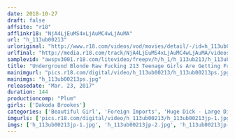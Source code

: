 ```yaml
---
date: 2018-10-27
draft: false
affsite: "r18"
afflinkr18: "NjA4LjEuMS4xLjAuMC4wLjAuMA"
url: "h_113ub00213"
urloriginal: "http://www.r18.com/videos/vod/movies/detail/-/id=h_113ub00213"
urlfinal: "http://media.r18.com/track/NjA4LjEuMS4xLjAuMC4wLjAuMA/videos/vod/movies/detail/-/id=h_113ub00213"
samplevid: "awspv3001.r18.com/litevideo/freepv/h/h_1/h_113ub213/h_113ub213_dmb_s.mp4"
title: "Underground Blonde Raw Fucking 213 Teenage Girls Are Getting Fucked On Camera With Mega Sized Cocks For Their First AHH Sensation!!"
mainimgurl: "pics.r18.com/digital/video/h_113ub00213/h_113ub00213ps.jpg"
mainimgs: "h_113ub00213ps.jpg"
releasedate: "Mar. 23, 2017"
duration: 144
productioncomp: "Plum"
girls: ['Dakoda Brookes']
categories: ['Beautiful Girl', 'Foreign Imports', 'Huge Dick - Large Dick']
imgurls: ['pics.r18.com/digital/video/h_113ub00213/h_113ub00213jp-1.jpg', 'pics.r18.com/digital/video/h_113ub00213/h_113ub00213jp-2.jpg', 'pics.r18.com/digital/video/h_113ub00213/h_113ub00213jp-3.jpg', 'pics.r18.com/digital/video/h_113ub00213/h_113ub00213jp-4.jpg', 'pics.r18.com/digital/video/h_113ub00213/h_113ub00213jp-5.jpg', 'pics.r18.com/digital/video/h_113ub00213/h_113ub00213jp-6.jpg', 'pics.r18.com/digital/video/h_113ub00213/h_113ub00213jp-7.jpg', 'pics.r18.com/digital/video/h_113ub00213/h_113ub00213jp-8.jpg', 'pics.r18.com/digital/video/h_113ub00213/h_113ub00213jp-9.jpg', 'pics.r18.com/digital/video/h_113ub00213/h_113ub00213jp-10.jpg', 'pics.r18.com/digital/video/h_113ub00213/h_113ub00213jp-11.jpg', 'pics.r18.com/digital/video/h_113ub00213/h_113ub00213jp-12.jpg', 'pics.r18.com/digital/video/h_113ub00213/h_113ub00213jp-13.jpg', 'pics.r18.com/digital/video/h_113ub00213/h_113ub00213jp-14.jpg', 'pics.r18.com/digital/video/h_113ub00213/h_113ub00213jp-15.jpg', 'pics.r18.com/digital/video/h_113ub00213/h_113ub00213jp-16.jpg', 'pics.r18.com/digital/video/h_113ub00213/h_113ub00213jp-17.jpg', 'pics.r18.com/digital/video/h_113ub00213/h_113ub00213jp-18.jpg', 'pics.r18.com/digital/video/h_113ub00213/h_113ub00213jp-19.jpg', 'pics.r18.com/digital/video/h_113ub00213/h_113ub00213jp-20.jpg']
imgs: ['h_113ub00213jp-1.jpg', 'h_113ub00213jp-2.jpg', 'h_113ub00213jp-3.jpg', 'h_113ub00213jp-4.jpg', 'h_113ub00213jp-5.jpg', 'h_113ub00213jp-6.jpg', 'h_113ub00213jp-7.jpg', 'h_113ub00213jp-8.jpg', 'h_113ub00213jp-9.jpg', 'h_113ub00213jp-10.jpg', 'h_113ub00213jp-11.jpg', 'h_113ub00213jp-12.jpg', 'h_113ub00213jp-13.jpg', 'h_113ub00213jp-14.jpg', 'h_113ub00213jp-15.jpg', 'h_113ub00213jp-16.jpg', 'h_113ub00213jp-17.jpg', 'h_113ub00213jp-18.jpg', 'h_113ub00213jp-19.jpg', 'h_113ub00213jp-20.jpg']
---
```

